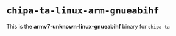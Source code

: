 # `chipa-ta-linux-arm-gnueabihf`

This is the **armv7-unknown-linux-gnueabihf** binary for `chipa-ta`
